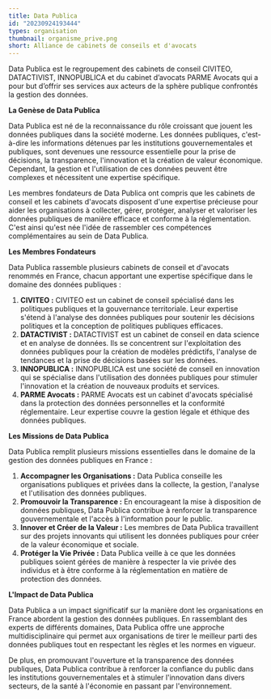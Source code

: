 ```yaml
---
title: Data Publica
id: "20230924193444"
types: organisation
thumbnail: organisme_prive.png
short: Alliance de cabinets de conseils et d'avocats
---
```


Data Publica est le regroupement des cabinets de conseil CIVITEO, DATACTIVIST, INNOPUBLICA et du cabinet d’avocats PARME Avocats qui a pour but d’offrir ses services aux acteurs de la sphère publique confrontés la gestion des données.

**La Genèse de Data Publica**

Data Publica est né de la reconnaissance du rôle croissant que jouent les données publiques dans la société moderne. Les données publiques, c'est-à-dire les informations détenues par les institutions gouvernementales et publiques, sont devenues une ressource essentielle pour la prise de décisions, la transparence, l'innovation et la création de valeur économique. Cependant, la gestion et l'utilisation de ces données peuvent être complexes et nécessitent une expertise spécifique.

Les membres fondateurs de Data Publica ont compris que les cabinets de conseil et les cabinets d'avocats disposent d'une expertise précieuse pour aider les organisations à collecter, gérer, protéger, analyser et valoriser les données publiques de manière efficace et conforme à la réglementation. C'est ainsi qu'est née l'idée de rassembler ces compétences complémentaires au sein de Data Publica.

**Les Membres Fondateurs**

Data Publica rassemble plusieurs cabinets de conseil et d'avocats renommés en France, chacun apportant une expertise spécifique dans le domaine des données publiques :

1.  **CIVITEO :** CIVITEO est un cabinet de conseil spécialisé dans les politiques publiques et la gouvernance territoriale. Leur expertise s'étend à l'analyse des données publiques pour soutenir les décisions politiques et la conception de politiques publiques efficaces.
2.  **DATACTIVIST :** DATACTIVIST est un cabinet de conseil en data science et en analyse de données. Ils se concentrent sur l'exploitation des données publiques pour la création de modèles prédictifs, l'analyse de tendances et la prise de décisions basées sur les données.
3.  **INNOPUBLICA :** INNOPUBLICA est une société de conseil en innovation qui se spécialise dans l'utilisation des données publiques pour stimuler l'innovation et la création de nouveaux produits et services.
4.  **PARME Avocats :** PARME Avocats est un cabinet d'avocats spécialisé dans la protection des données personnelles et la conformité réglementaire. Leur expertise couvre la gestion légale et éthique des données publiques.

**Les Missions de Data Publica**

Data Publica remplit plusieurs missions essentielles dans le domaine de la gestion des données publiques en France :

1.  **Accompagner les Organisations :** Data Publica conseille les organisations publiques et privées dans la collecte, la gestion, l'analyse et l'utilisation des données publiques.
2.  **Promouvoir la Transparence :** En encourageant la mise à disposition de données publiques, Data Publica contribue à renforcer la transparence gouvernementale et l'accès à l'information pour le public.
3.  **Innover et Créer de la Valeur :** Les membres de Data Publica travaillent sur des projets innovants qui utilisent les données publiques pour créer de la valeur économique et sociale.
4.  **Protéger la Vie Privée :** Data Publica veille à ce que les données publiques soient gérées de manière à respecter la vie privée des individus et à être conforme à la réglementation en matière de protection des données.

**L'Impact de Data Publica**

Data Publica a un impact significatif sur la manière dont les organisations en France abordent la gestion des données publiques. En rassemblant des experts de différents domaines, Data Publica offre une approche multidisciplinaire qui permet aux organisations de tirer le meilleur parti des données publiques tout en respectant les règles et les normes en vigueur.

De plus, en promouvant l'ouverture et la transparence des données publiques, Data Publica contribue à renforcer la confiance du public dans les institutions gouvernementales et à stimuler l'innovation dans divers secteurs, de la santé à l'économie en passant par l'environnement.
